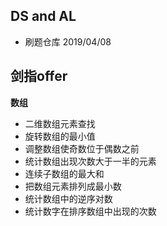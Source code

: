 ## DS and AL

 - 刷题仓库 2019/04/08


## 剑指offer

**数组**
 - 二维数组元素查找
 - 旋转数组的最小值  
 - 调整数组使奇数位于偶数之前
 - 统计数组出现次数大于一半的元素 
 - 连续子数组的最大和
 - 把数组元素排列成最小数
 - 统计数组中的逆序对数
 - 统计数字在排序数组中出现的次数


